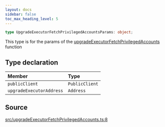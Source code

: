 ```yaml
---
layout: docs
sidebar: false
toc_max_heading_level: 5
---
```


```ts
type UpgradeExecutorFetchPrivilegedAccountsParams: object;
```

This type is for the params of the [upgradeExecutorFetchPrivilegedAccounts](../functions/upgradeExecutorFetchPrivilegedAccounts.md) function

## Type declaration

| Member | Type |
| :------ | :------ |
| `publicClient` | `PublicClient` |
| `upgradeExecutorAddress` | `Address` |

## Source

[src/upgradeExecutorFetchPrivilegedAccounts.ts:8](https://github.com/OffchainLabs/arbitrum-orbit-sdk/blob/9d5595a042e42f7d6b9af10a84816c98ea30f330/src/upgradeExecutorFetchPrivilegedAccounts.ts#L8)
